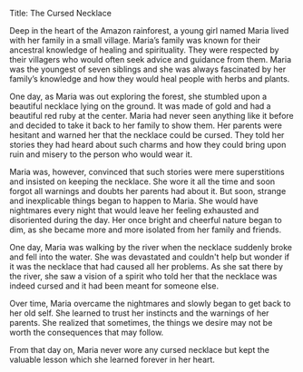 Title: The Cursed Necklace

Deep in the heart of the Amazon rainforest, a young girl named Maria lived with her family in a small village. Maria’s family was known for their ancestral knowledge of healing and spirituality. They were respected by their villagers who would often seek advice and guidance from them. Maria was the youngest of seven siblings and she was always fascinated by her family’s knowledge and how they would heal people with herbs and plants.

One day, as Maria was out exploring the forest, she stumbled upon a beautiful necklace lying on the ground. It was made of gold and had a beautiful red ruby at the center. Maria had never seen anything like it before and decided to take it back to her family to show them. Her parents were hesitant and warned her that the necklace could be cursed. They told her stories they had heard about such charms and how they could bring upon ruin and misery to the person who would wear it.

Maria was, however, convinced that such stories were mere superstitions and insisted on keeping the necklace. She wore it all the time and soon forgot all warnings and doubts her parents had about it. But soon, strange and inexplicable things began to happen to Maria. She would have nightmares every night that would leave her feeling exhausted and disoriented during the day. Her once bright and cheerful nature began to dim, as she became more and more isolated from her family and friends.

One day, Maria was walking by the river when the necklace suddenly broke and fell into the water. She was devastated and couldn't help but wonder if it was the necklace that had caused all her problems. As she sat there by the river, she saw a vision of a spirit who told her that the necklace was indeed cursed and it had been meant for someone else.

Over time, Maria overcame the nightmares and slowly began to get back to her old self. She learned to trust her instincts and the warnings of her parents. She realized that sometimes, the things we desire may not be worth the consequences that may follow.

From that day on, Maria never wore any cursed necklace but kept the valuable lesson which she learned forever in her heart.